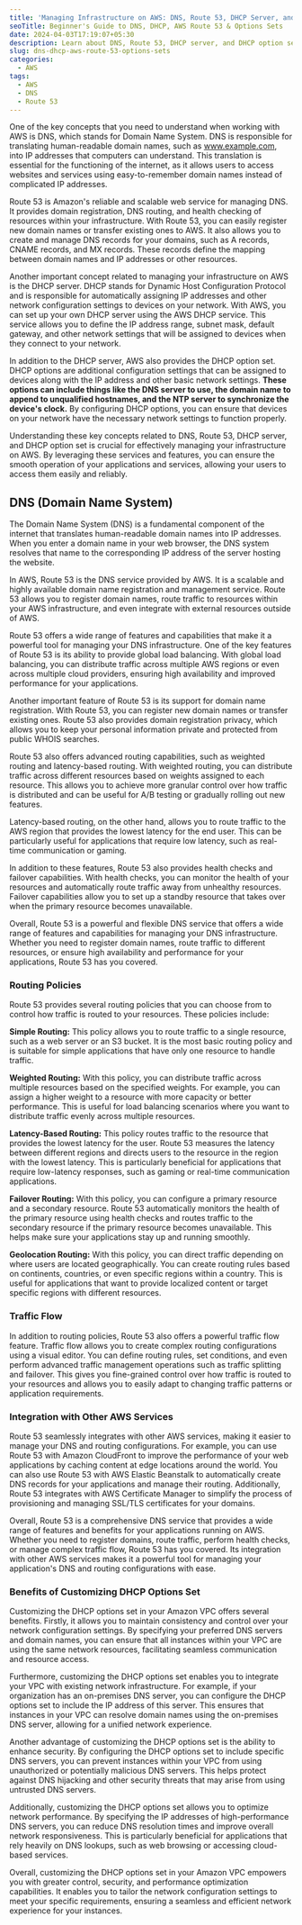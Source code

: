 ```yaml
---
title: 'Managing Infrastructure on AWS: DNS, Route 53, DHCP Server, and DHCP Options Set'
seoTitle: Beginner's Guide to DNS, DHCP, AWS Route 53 & Options Sets
date: 2024-04-03T17:19:07+05:30
description: Learn about DNS, Route 53, DHCP server, and DHCP option set in AWS. Understand the key concepts, features and benefits of these services
slug: dns-dhcp-aws-route-53-options-sets
categories:
  - AWS
tags:
  - AWS
  - DNS
  - Route 53
---
```

One of the key concepts that you need to understand when working with AWS is DNS, which stands for Domain Name System. DNS is responsible for translating human-readable domain names, such as www.example.com, into IP addresses that computers can understand. This translation is essential for the functioning of the internet, as it allows users to access websites and services using easy-to-remember domain names instead of complicated IP addresses.

Route 53 is Amazon's reliable and scalable web service for managing DNS. It provides domain registration, DNS routing, and health checking of resources within your infrastructure. With Route 53, you can easily register new domain names or transfer existing ones to AWS. It also allows you to create and manage DNS records for your domains, such as A records, CNAME records, and MX records. These records define the mapping between domain names and IP addresses or other resources.

Another important concept related to managing your infrastructure on AWS is the DHCP server. DHCP stands for Dynamic Host Configuration Protocol and is responsible for automatically assigning IP addresses and other network configuration settings to devices on your network. With AWS, you can set up your own DHCP server using the AWS DHCP service. This service allows you to define the IP address range, subnet mask, default gateway, and other network settings that will be assigned to devices when they connect to your network.

In addition to the DHCP server, AWS also provides the DHCP option set. DHCP options are additional configuration settings that can be assigned to devices along with the IP address and other basic network settings. **These options can include things like the DNS server to use, the domain name to append to unqualified hostnames, and the NTP server to synchronize the device's clock.** By configuring DHCP options, you can ensure that devices on your network have the necessary network settings to function properly.

Understanding these key concepts related to DNS, Route 53, DHCP server, and DHCP option set is crucial for effectively managing your infrastructure on AWS. By leveraging these services and features, you can ensure the smooth operation of your applications and services, allowing your users to access them easily and reliably.

## DNS (Domain Name System)

The Domain Name System (DNS) is a fundamental component of the internet that translates human-readable domain names into IP addresses. When you enter a domain name in your web browser, the DNS system resolves that name to the corresponding IP address of the server hosting the website.

In AWS, Route 53 is the DNS service provided by AWS. It is a scalable and highly available domain name registration and management service. Route 53 allows you to register domain names, route traffic to resources within your AWS infrastructure, and even integrate with external resources outside of AWS.

Route 53 offers a wide range of features and capabilities that make it a powerful tool for managing your DNS infrastructure. One of the key features of Route 53 is its ability to provide global load balancing. With global load balancing, you can distribute traffic across multiple AWS regions or even across multiple cloud providers, ensuring high availability and improved performance for your applications.

Another important feature of Route 53 is its support for domain name registration. With Route 53, you can register new domain names or transfer existing ones. Route 53 also provides domain registration privacy, which allows you to keep your personal information private and protected from public WHOIS searches.

Route 53 also offers advanced routing capabilities, such as weighted routing and latency-based routing. With weighted routing, you can distribute traffic across different resources based on weights assigned to each resource. This allows you to achieve more granular control over how traffic is distributed and can be useful for A/B testing or gradually rolling out new features.

Latency-based routing, on the other hand, allows you to route traffic to the AWS region that provides the lowest latency for the end user. This can be particularly useful for applications that require low latency, such as real-time communication or gaming.

In addition to these features, Route 53 also provides health checks and failover capabilities. With health checks, you can monitor the health of your resources and automatically route traffic away from unhealthy resources. Failover capabilities allow you to set up a standby resource that takes over when the primary resource becomes unavailable.

Overall, Route 53 is a powerful and flexible DNS service that offers a wide range of features and capabilities for managing your DNS infrastructure. Whether you need to register domain names, route traffic to different resources, or ensure high availability and performance for your applications, Route 53 has you covered.

### Routing Policies

Route 53 provides several routing policies that you can choose from to control how traffic is routed to your resources. These policies include:

**Simple Routing:** This policy allows you to route traffic to a single resource, such as a web server or an S3 bucket. It is the most basic routing policy and is suitable for simple applications that have only one resource to handle traffic.

**Weighted Routing:** With this policy, you can distribute traffic across multiple resources based on the specified weights. For example, you can assign a higher weight to a resource with more capacity or better performance. This is useful for load balancing scenarios where you want to distribute traffic evenly across multiple resources.

**Latency-Based Routing:** This policy routes traffic to the resource that provides the lowest latency for the user. Route 53 measures the latency between different regions and directs users to the resource in the region with the lowest latency. This is particularly beneficial for applications that require low-latency responses, such as gaming or real-time communication applications.

**Failover Routing:** With this policy, you can configure a primary resource and a secondary resource. Route 53 automatically monitors the health of the primary resource using health checks and routes traffic to the secondary resource if the primary resource becomes unavailable. This helps make sure your applications stay up and running smoothly.

**Geolocation Routing:** With this policy, you can direct traffic depending on where users are located geographically. You can create routing rules based on continents, countries, or even specific regions within a country. This is useful for applications that want to provide localized content or target specific regions with different resources.

### Traffic Flow

In addition to routing policies, Route 53 also offers a powerful traffic flow feature. Traffic flow allows you to create complex routing configurations using a visual editor. You can define routing rules, set conditions, and even perform advanced traffic management operations such as traffic splitting and failover. This gives you fine-grained control over how traffic is routed to your resources and allows you to easily adapt to changing traffic patterns or application requirements.

### Integration with Other AWS Services

Route 53 seamlessly integrates with other AWS services, making it easier to manage your DNS and routing configurations. For example, you can use Route 53 with Amazon CloudFront to improve the performance of your web applications by caching content at edge locations around the world. You can also use Route 53 with AWS Elastic Beanstalk to automatically create DNS records for your applications and manage their routing. Additionally, Route 53 integrates with AWS Certificate Manager to simplify the process of provisioning and managing SSL/TLS certificates for your domains.

Overall, Route 53 is a comprehensive DNS service that provides a wide range of features and benefits for your applications running on AWS. Whether you need to register domains, route traffic, perform health checks, or manage complex traffic flow, Route 53 has you covered. Its integration with other AWS services makes it a powerful tool for managing your application's DNS and routing configurations with ease.

### Benefits of Customizing DHCP Options Set

Customizing the DHCP options set in your Amazon VPC offers several benefits. Firstly, it allows you to maintain consistency and control over your network configuration settings. By specifying your preferred DNS servers and domain names, you can ensure that all instances within your VPC are using the same network resources, facilitating seamless communication and resource access.

Furthermore, customizing the DHCP options set enables you to integrate your VPC with existing network infrastructure. For example, if your organization has an on-premises DNS server, you can configure the DHCP options set to include the IP address of this server. This ensures that instances in your VPC can resolve domain names using the on-premises DNS server, allowing for a unified network experience.

Another advantage of customizing the DHCP options set is the ability to enhance security. By configuring the DHCP options set to include specific DNS servers, you can prevent instances within your VPC from using unauthorized or potentially malicious DNS servers. This helps protect against DNS hijacking and other security threats that may arise from using untrusted DNS servers.

Additionally, customizing the DHCP options set allows you to optimize network performance. By specifying the IP addresses of high-performance DNS servers, you can reduce DNS resolution times and improve overall network responsiveness. This is particularly beneficial for applications that rely heavily on DNS lookups, such as web browsing or accessing cloud-based services.

Overall, customizing the DHCP options set in your Amazon VPC empowers you with greater control, security, and performance optimization capabilities. It enables you to tailor the network configuration settings to meet your specific requirements, ensuring a seamless and efficient network experience for your instances.